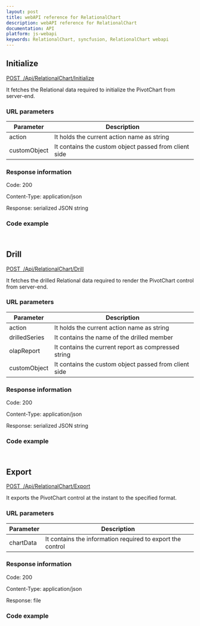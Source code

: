 ```yaml
---
layout: post
title: webAPI reference for RelationalChart
description: webAPI reference for RelationalChart
documentation: API
platform: js-webapi
keywords: RelationalChart, syncfusion, RelationalChart webapi
---
```


## Initialize

[POST&nbsp;&nbsp;/Api/RelationalChart/Initialize](http://js.syncfusion.com/demos/ejServices/api/RelationalChart/Initialize)

It fetches the Relational data required to initialize the PivotChart from server-end.

### URL parameters

|  Parameter |  Description | 
|---|---|
|action|It holds the current action name as string|
|customObject|It contains the custom object passed from client side|

### Response information 

Code: 200

Content-Type: application/json

Response: serialized JSON string	

### Code example 

```javascript



```

## Drill

[POST&nbsp;&nbsp;/Api/RelationalChart/Drill](http://js.syncfusion.com/demos/ejServices/api/RelationalChart/Drill)

It fetches the drilled Relational data required to render the PivotChart control from server-end.

### URL parameters

|  Parameter |  Description | 
|---|---|
|action|It holds the current action name as string|
|drilledSeries|It contains the name of the drilled member|
|olapReport|It contains the current report as compressed string|
|customObject|It contains the custom object passed from client side|

### Response information 

Code: 200

Content-Type: application/json

Response: serialized JSON string

### Code example 

```javascript



```

## Export

[POST&nbsp;&nbsp;/Api/RelationalChart/Export](http://js.syncfusion.com/demos/ejServices/api/RelationalChart/Export)

It exports the PivotChart control at the instant to the specified format.

### URL parameters

|  Parameter |  Description | 
|---|---|
|chartData|It contains the information required to export the control|

### Response information 

Code: 200

Content-Type: application/json

Response: file

### Code example 

```javascript



```